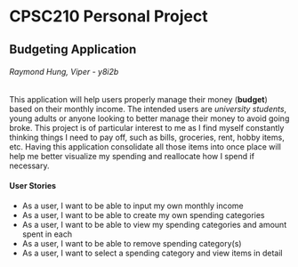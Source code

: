 # CPSC210 Personal Project

## Budgeting Application

###### Raymond Hung, Viper - y8i2b


This application will help users properly manage their money (**budget**) based on their monthly income. 
The intended users are *university students*, young adults or anyone looking to better manage their money to 
avoid going broke. This project is of particular interest to me as I find myself constantly thinking things I need to
pay off, such as bills, groceries, rent, hobby items, etc. Having this application consolidate all those items into
once place will help me better visualize my spending and reallocate how I spend if necessary.

#### User Stories

- As a user, I want to be able to input my own monthly income
- As a user, I want to be able to create my own spending categories
- As a user, I want to be able to view my spending categories and amount spent in each
- As a user, I want to be able to remove spending category(s)
- As a user, I want to select a spending category and view items in detail
